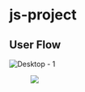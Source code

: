 # js-project
## User Flow 

![Desktop - 1](https://user-images.githubusercontent.com/78925756/221297197-bde1651e-9886-418d-8733-c7095ea7afea.png)



<p align="center" style = "width:100px; height:100px;">
  <img src="https://user-images.githubusercontent.com/95037451/222831367-5b912a42-b5ce-44fd-9fdc-c8b38ae75699.gif" />
</p>
